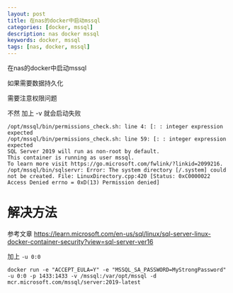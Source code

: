 ```yaml
---
layout: post
title: 在nas的docker中启动mssql
categories: [docker, mssql]
description: nas docker mssql
keywords: docker, mssql
tags: [nas, docker, mssql]
---
```


在nas的docker中启动mssql 

如果需要数据持久化

需要注意权限问题 

不然 加上 -v   就会启动失败

```
/opt/mssql/bin/permissions_check.sh: line 4: [: : integer expression expected
/opt/mssql/bin/permissions_check.sh: line 59: [: : integer expression expected
SQL Server 2019 will run as non-root by default.
This container is running as user mssql.
To learn more visit https://go.microsoft.com/fwlink/?linkid=2099216.
/opt/mssql/bin/sqlservr: Error: The system directory [/.system] could not be created. File: LinuxDirectory.cpp:420 [Status: 0xC0000022 Access Denied errno = 0xD(13) Permission denied]
```


# 解决方法

参考文章 https://learn.microsoft.com/en-us/sql/linux/sql-server-linux-docker-container-security?view=sql-server-ver16

加上 ```-u 0:0```

```
docker run -e "ACCEPT_EULA=Y" -e "MSSQL_SA_PASSWORD=MyStrongPassword" -u 0:0 -p 1433:1433 -v /mssql:/var/opt/mssql -d mcr.microsoft.com/mssql/server:2019-latest
```
